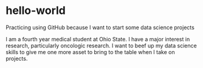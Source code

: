 # hello-world
Practicing using GitHub because I want to start some data science projects 

I am a fourth year medical student at Ohio State. I have a major interest in research, particularly oncologic research. I want to beef up my data science skills to give me one more asset to bring to the table when I take on projects. 
